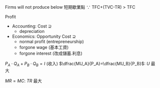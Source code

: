
Firms will not produce below 短期歇業點
$\because$ TFC+(TVC-TR) > TFC

Profit
- Accounting: Cost $\supseteq$
	- depreciation
- Economics: Opportunity Cost $\supseteq$
	- normal profit (entrepreneurship)
	- forgone wage (基本工資)
	- forgone interest (改成儲蓄.利息)


$P_A\cdot Q_A + P_B\cdot Q_B = I$ (收入)
$\dfrac{MU_A}{P_A}=\dfrac{MU_B}{P_B}$: $U$ 最大

$MR=MC$: $TR$ 最大